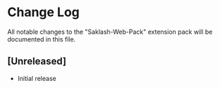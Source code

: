 # Change Log

All notable changes to the "Saklash-Web-Pack" extension pack will be documented in this file.

## [Unreleased]

- Initial release
